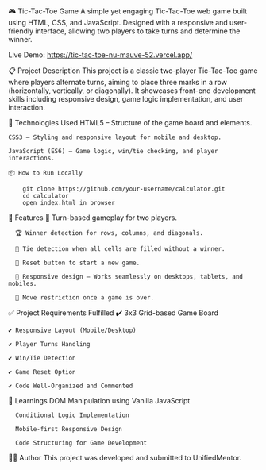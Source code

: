 🎮 Tic-Tac-Toe Game
    A simple yet engaging Tic-Tac-Toe web game built using HTML, CSS, and JavaScript.
    Designed with a responsive and user-friendly interface, allowing two players to take turns and determine the winner.

Live Demo: 
    https://tic-tac-toe-nu-mauve-52.vercel.app/

📋 Project Description
    This project is a classic two-player Tic-Tac-Toe game where players alternate turns, aiming to place three marks in a row (horizontally, vertically, or diagonally).
    It showcases front-end development skills including responsive design, game logic implementation, and user interaction.

🚀 Technologies Used
    HTML5 – Structure of the game board and elements.
    
    CSS3 – Styling and responsive layout for mobile and desktop.
    
    JavaScript (ES6) – Game logic, win/tie checking, and player interactions.

    📦 How to Run Locally

        git clone https://github.com/your-username/calculator.git
        cd calculator
        open index.html in browser

🎯 Features
      🎯 Turn-based gameplay for two players.
      
      🏆 Winner detection for rows, columns, and diagonals.
      
      🤝 Tie detection when all cells are filled without a winner.
      
      🔄 Reset button to start a new game.
      
      📱 Responsive design – Works seamlessly on desktops, tablets, and mobiles.
      
      🚫 Move restriction once a game is over.

✅ Project Requirements Fulfilled
    ✔️ 3x3 Grid-based Game Board
    
    ✔️ Responsive Layout (Mobile/Desktop)
    
    ✔️ Player Turns Handling
    
    ✔️ Win/Tie Detection
    
    ✔️ Game Reset Option
    
    ✔️ Code Well-Organized and Commented

📖 Learnings
      DOM Manipulation using Vanilla JavaScript
      
      Conditional Logic Implementation
      
      Mobile-first Responsive Design
      
      Code Structuring for Game Development
🧑‍💻 Author
    This project was developed and submitted to UnifiedMentor.
